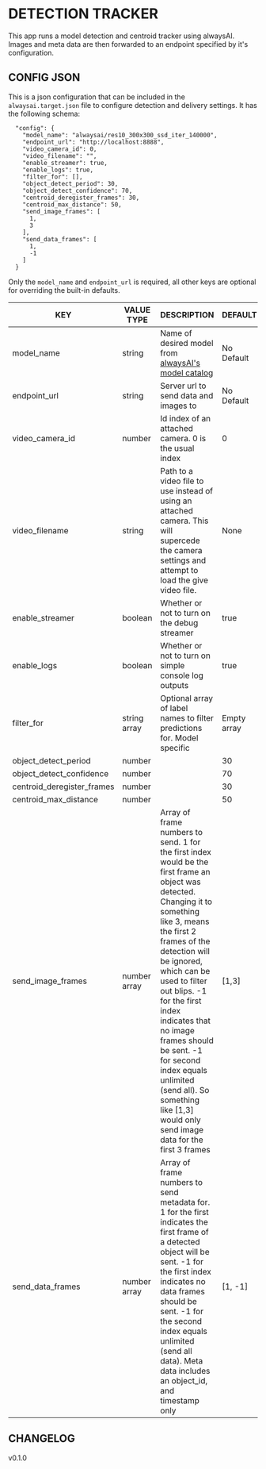 # DETECTION TRACKER
This app runs a model detection and centroid tracker using alwaysAI. Images and meta data are then forwarded to an endpoint specified by it's configuration.

## CONFIG JSON
This is a json configuration that can be included in the `alwaysai.target.json` file to configure detection and delivery settings. It has the following schema:

```
  "config": {
    "model_name": "alwaysai/res10_300x300_ssd_iter_140000",
    "endpoint_url": "http://localhost:8888",
    "video_camera_id": 0,
    "video_filename": "",
    "enable_streamer": true,
    "enable_logs": true,
    "filter_for": [],
    "object_detect_period": 30,
    "object_detect_confidence": 70,
    "centroid_deregister_frames": 30,
    "centroid_max_distance": 50,
    "send_image_frames": [
      1,
      3
    ],
    "send_data_frames": [
      1,
      -1
    ]
  }
  ```

Only the `model_name` and `endpoint_url` is required, all other keys are optional for overriding the built-in defaults.

KEY |  VALUE TYPE | DESCRIPTION | DEFAULT | REQUIRED | IMPLEMENTED
---- | ---- | ---- | ----- | ---- | ---- |
model_name | string | Name of desired model from [alwaysAI's model catalog]() | No Default | Yes | Yes
endpoint_url | string | Server url to send data and images to | No Default | Yes | Yes
video_camera_id | number | Id index of an attached camera. 0 is the usual index | 0 | No | Yes
video_filename | string | Path to a video file to use instead of using an attached camera. This will supercede the camera settings and attempt to load the give video file. | None | No | Yes
enable_streamer | boolean | Whether or not to turn on the debug streamer | true | No | No
enable_logs | boolean | Whether or not to turn on simple console log outputs | true | No | Yes
filter_for | string array | Optional array of label names to filter predictions for. Model specific | Empty array | No | No
object_detect_period | number | | 30 | No | Yes
object_detect_confidence | number | | 70 | No | Yes
centroid_deregister_frames | number | | 30 | No | Yes
centroid_max_distance | number | | 50 | No | Yes
send_image_frames | number array | Array of frame numbers to send. 1 for the first index would be the first frame an object was detected. Changing it to something like 3, means the first 2 frames of the detection will be ignored, which can be used to filter out blips. -1 for the first index indicates that no image frames should be sent. -1 for second index equals unlimited (send all). So something like [1,3] would only send image data for the first 3 frames | [1,3] | No | No
send_data_frames | number array | Array of frame numbers to send metadata for. 1 for the first indicates the first frame of a detected object will be sent. -1 for the first index indicates no data frames should be sent. -1 for the second index equals unlimited (send all data). Meta data includes an object_id, and timestamp only | [1, -1] | No | Yes

## CHANGELOG
v0.1.0